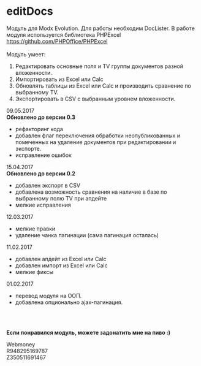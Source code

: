 # editDocs 
Модуль для Modx Evolution. Для работы необходим DocLister. В работе модуля используется библиотека PHPExcel https://github.com/PHPOffice/PHPExcel
<br/><br/>
Модуль умеет:<br/>

1) Редактировать основные поля и TV группы документов разной вложенности.<br/>
2) Импортировать из Excel или Calc<br/>
3) Обновлять таблицы из Excel или Calc и производить сравнение по выбранному TV.<br/>
4) Экспортировать в CSV с выбранным уровнем вложенности.<br/>

09.05.2017<br/>
<b>Обновлено до версии 0.3</b>
- рефакторинг кода
- добавлен флаг переключения обработки неопубликованных и помеченных на удаление документов при редактировании и экспорте.
- исправление ошибок

15.04.2017<br/>
<b>Обновлено до версии 0.2</b>
- добавлен экспорт в CSV
- добавлена возможность сравнения на наличие в базе по выбранному полю TV при апдейте
- мелкие исправления

12.03.2017
- мелкие правки
- удаление чанка пагинации (сама пагинация осталась)

11.02.2017
- добавлен апдейт из Excel или Calc
- добавлен импорт из Excel или Calc
- мелкие фиксы

01.02.2017 
 - перевод модуля на ООП.
 - добавлена опционально ajax-пагинация.

<br/><br/>



<b>Если понравился модуль, можете задонатить мне на пиво :)</b>

Webmoney<br/>
R948295169787<br/>
Z350511691467


